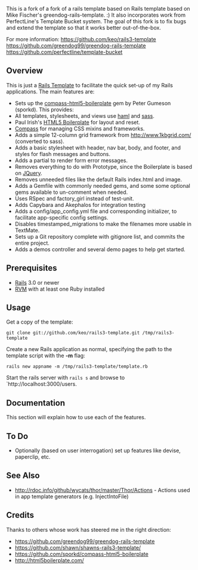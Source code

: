 This is a fork of a fork of a rails template based on Rails template based on Mike Fischer's greendog-rails-template. :) It also incorporates work from PerfectLine's Template Bucket system. The goal of this fork is to fix bugs and extend the template so that it works better out-of-the-box.

For more information:
<https://github.com/keo/rails3-template>
<https://github.com/greendog99/greendog-rails-template>
<https://github.com/perfectline/template-bucket>

## Overview

This is just a [Rails Template](http://m.onkey.org/2008/12/4/rails-templates) to facilitate the
quick set-up of my Rails applications.  The main features are:

* Sets up the [compass-html5-boilerplate](https://github.com/sporkd/compass-html5-boilerplate) gem by Peter Gumeson (sporkd). This provides:
 * All templates, stylesheets, and views use [haml](http://haml-lang.com/) and [sass](http://sass-lang.com/).
 * Paul Irish's [HTML5 Boilerplate](http://html5boilerplate.com/) for layout and reset.
 * [Compass](http://compass-style.org/) for managing CSS mixins and frameworks.
* Adds a simple 12-column grid framework from <http://www.1kbgrid.com/> (converted to sass).
* Adds a basic stylesheet with header, nav bar, body, and footer, and styles for flash messages and buttons.
* Adds a partial to render form error messages.
* Removes everything to do with Prototype, since the Boilerplate is based on [JQuery](http://jquery.com/).
* Removes unneeded files like the default Rails index.html and image.
* Adds a Gemfile with commonly needed gems, and some some optional gems available to un-comment when needed.
* Uses RSpec and factory_girl instead of test-unit.
* Adds Capybara and Akephalos for integration testing
* Adds a config/app_config.yml file and corresponding initializer, to facilitate app-specific config settings.
* Disables timestamped_migrations to make the filenames more usable in TextMate.
* Sets up a Git repository complete with gitignore list, and commits the entire project.
* Adds a demos controller and several demo pages to help get started.

## Prerequisites

* [Rails](http://rubyonrails.org/) 3.0 or newer
* [RVM](http://rvm.beginrescueend.com/) with at least one Ruby installed

## Usage

Get a copy of the template:

`git clone git://github.com/keo/rails3-template.git /tmp/rails3-template`

Create a new Rails application as normal, specifying the path to the template script with the **-m** flag:

`rails new appname -m /tmp/rails3-template/template.rb`

Start the rails server with `rails s` and browse
to `http://localhost:3000/users.

## Documentation

This section will explain how to use each of the features.

## To Do

* Optionally (based on user interrogation) set up features like devise, paperclip, etc.

## See Also

* <http://rdoc.info/github/wycats/thor/master/Thor/Actions> - Actions used in app template generators (e.g. InjectIntoFile)

## Credits

Thanks to others whose work has steered me in the right direction:

* <https://github.com/greendog99/greendog-rails-template>
* <https://github.com/shawn/shawns-rails3-template/>
* <https://github.com/sporkd/compass-html5-boilerplate>
* <http://html5boilerplate.com/>

